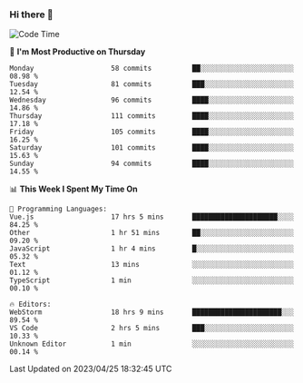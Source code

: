 ### Hi there 👋

<!--
**asdf12303116/asdf12303116** is a ✨ _special_ ✨ repository because its `README.md` (this file) appears on your GitHub profile.

Here are some ideas to get you started:

- 🔭 I’m currently working on ...
- 🌱 I’m currently learning ...
- 👯 I’m looking to collaborate on ...
- 🤔 I’m looking for help with ...
- 💬 Ask me about ...
- 📫 How to reach me: ...
- 😄 Pronouns: ...
- ⚡ Fun fact: ...
-->

<!--START_SECTION:waka-->
![Code Time](http://img.shields.io/badge/Code%20Time-20%20hrs%2016%20mins-blue)

📅 **I'm Most Productive on Thursday** 

```text
Monday                   58 commits          ██░░░░░░░░░░░░░░░░░░░░░░░   08.98 % 
Tuesday                  81 commits          ███░░░░░░░░░░░░░░░░░░░░░░   12.54 % 
Wednesday                96 commits          ████░░░░░░░░░░░░░░░░░░░░░   14.86 % 
Thursday                 111 commits         ████░░░░░░░░░░░░░░░░░░░░░   17.18 % 
Friday                   105 commits         ████░░░░░░░░░░░░░░░░░░░░░   16.25 % 
Saturday                 101 commits         ████░░░░░░░░░░░░░░░░░░░░░   15.63 % 
Sunday                   94 commits          ████░░░░░░░░░░░░░░░░░░░░░   14.55 % 
```


📊 **This Week I Spent My Time On** 

```text
💬 Programming Languages: 
Vue.js                   17 hrs 5 mins       █████████████████████░░░░   84.25 % 
Other                    1 hr 51 mins        ██░░░░░░░░░░░░░░░░░░░░░░░   09.20 % 
JavaScript               1 hr 4 mins         █░░░░░░░░░░░░░░░░░░░░░░░░   05.32 % 
Text                     13 mins             ░░░░░░░░░░░░░░░░░░░░░░░░░   01.12 % 
TypeScript               1 min               ░░░░░░░░░░░░░░░░░░░░░░░░░   00.10 % 

🔥 Editors: 
WebStorm                 18 hrs 9 mins       ██████████████████████░░░   89.54 % 
VS Code                  2 hrs 5 mins        ███░░░░░░░░░░░░░░░░░░░░░░   10.33 % 
Unknown Editor           1 min               ░░░░░░░░░░░░░░░░░░░░░░░░░   00.14 % 
```


 Last Updated on 2023/04/25 18:32:45 UTC
<!--END_SECTION:waka-->
